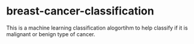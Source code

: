 # breast-cancer-classification
This is a machine learning classification alogortihm to help classify if it is malignant or benign type of cancer.
